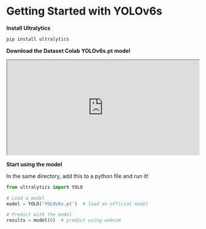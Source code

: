 # Getting Started with YOLOv6s

**Install Ultralytics**

```bash
pip install ultralytics
```

**Download the Dataset Colab YOLOv6s.pt model**

<iframe
  src="https://datasetcolab.com/embed?dataset=YOLOv6&model=YOLOv6s"
  style="width: 100%; height: 250px;"
></iframe>

**Start using the model**

In the same directory, add this to a python file and run it!

```python
from ultralytics import YOLO

# Load a model
model = YOLO('YOLOv6s.pt')  # load an official model

# Predict with the model
results = model(0)  # predict using webcam
```